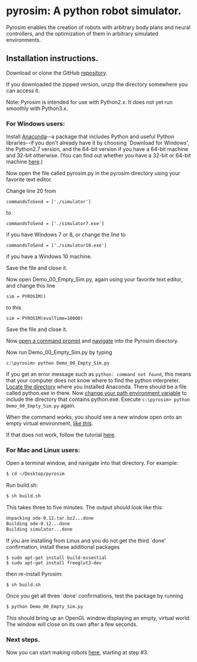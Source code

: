 # pyrosim: A python robot simulator. 

Pyrosim enables the creation of robots with arbitrary body plans
and neural controllers, and the optimization of them in arbitrary simulated
environments.

## Installation instructions.

  Download or clone the GitHub [repository](https://github.com/jbongard/pyrosim).

  If you downloaded the zipped version, unzip the directory somewhere you can access it.

  Note: Pyrosim is intended for use with Python2.x. It does not yet run smoothly with Python3.x.

### For Windows users:

  Install [Anaconda](https://www.continuum.io/downloads)--a package that includes Python
  and useful Python libraries--if you don't already have it by 
  choosing `Download for Windows', the Python2.7 version, and the 64-bit version if you have
  a 64-bit machine and 32-bit otherwise. (You can find out whether you have a 32-bit or 64-bit
  machine [here](https://support.microsoft.com/en-us/help/15056/windows-7-32-64-bit-faq).)

  Now open the file called pyrosim.py in the pyrosim directory using your favorite text
  editor.

  Change line 20 from

  ```
  commandsToSend = ['./simulator']
  ```

  to

  ```
  commandsToSend = ['./simulator7.exe']
  ```

  if you have Windows 7 or 8, or change the line to 

  ```
  commandsToSend = ['./simulator10.exe']
  ```

  if you have a Windows 10 machine.

  Save the file and close it.

  Now open Demo_00_Empty_Sim.py, again using your favorite text editor, and change this line

  ```
  sim = PYROSIM() 
  ```

  to this

  ```
  sim = PYROSIM(evalTime=10000) 
  ```
  
  Save the file and close it.

  Now [open a command prompt](https://www.youtube.com/watch?v=C6UkfGafBGI)
  and [navigate](https://www.youtube.com/watch?v=xNXtttJUREk) into the Pyrosim directory.

  Now run Demo_00_Empty_Sim.py by typing

  ```
  c:\pyrosim> python Demo_00_Empty_Sim.py
  ```

  If you get an error message such as ```python: command not found```, this means
  that your computer does not know where to find the python interpreter.
  [Locate the directory](https://www.youtube.com/watch?v=DQcA47Mqcj4) 
  where you installed Anaconda. There should be a file called python.exe
  in there. Now 
  [change your path environment variable](http://www.computerhope.com/issues/ch000549.htm)
  to include the directory
  that contains python.exe. Execute ```c:\pyrosim> python Demo_00_Empty_Sim.py```
  again.

  When the command works, you should see a new window open onto
  an empty virtual environment, [like this](https://imgur.com/a/FNQpE).

  If that does not work, follow the tutorial [here](https://youtu.be/tNGrxDftclA).

### For Mac and Linux users:

  Open a terminal window, and navigate into that directory. For example:

  ```bash
  $ cd ~/Desktop/pyrosim
  ```

  Run build.sh:

  ```bash
  $ sh build.sh
  ```

  This takes three to five minutes. The output should look like this:
  
  ```bash
  Unpacking ode-0.12.tar.bz2...done
  Building ode-0.12...done
  Building simulator...done
  ```

  If you are installing from Linux and you do not get the third
  `done' confirmation, install these additional packages

  ```
  $ sudo apt-get install build-essential
  $ sudo apt-get install freeglut3-dev
  ```

  then re-install Pyrosim:

  ```
  $ sh build.sh
  ```

  Once you get all three `done' confirmations, test the package by running
  ```bash
  $ python Demo_00_Empty_Sim.py 
  ```
  This should bring up an OpenGL window displaying an empty, virtual world.
  The window will close on its own after a few seconds.

### Next steps.

Now you can start making robots [here](https://www.reddit.com/r/ludobots/wiki/pyrosim/simulation), starting at step #3.

